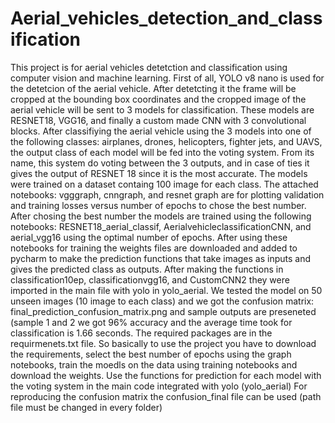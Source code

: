 # Aerial_vehicles_detection_and_classification
This project is for aerial vehicles detetction and classification using computer vision and machine learning. First of all, YOLO v8 nano is used for the detetcion of the aerial vehicle. After detetcting it the frame will be cropped at the bounding box coordinates and the cropped image of the aerial vehicle will be sent to 3 models for classification. These models are RESNET18, VGG16, and finally a custom made CNN with 3 convolutional blocks. After classifiying the aerial vehicle using the 3 models into one of the following classes: airplanes, drones, helicopters, fighter jets, and UAVS, the output class of each model will be fed into the voting system. From its name, this system do voting between the 3 outputs, and in case of ties it gives the output of RESNET 18 since it is the most accurate.
The models were trained on a dataset containg 100 image for each class. The attached notebooks: vgggraph, cnngraph, and resnet graph are for plotting validation and training losses versus number of epochs to chose the best number. After chosing the best number the models are trained using the following notebooks: RESNET18_aerial_classif, AerialvehicleclassificationCNN, and aerial_vgg16 using the optimal number of epochs. After using these notebooks for training the weights files are downloaded and added to pycharm to make the prediction functions that take images as inputs and gives the predicted class as outputs. After making the functions in classification10ep, classificationvgg16, and CustomCNN2 they were imported in the main file with yolo in yolo_aerial.
We tested the model on 50 unseen images (10 image to each class) and we got the confusion matrix: final_prediction_confusion_matrix.png and sample outputs are preseneted (sample 1 and 2 we got 96% accuracy and the average time took for classification is 1.66 seconds.
The required packages are in the requirmenets.txt file.
So basically to use the project you have to download the requirements, select the best number of epochs using the graph notebooks, train the moedls on the data using training notebooks and download the weights. Use the functions for prediction for each model with the voting system in the main code integrated with yolo (yolo_aerial)
For reproducing the confusion matrix the confusion_final file can be used (path file must be changed in every folder)
